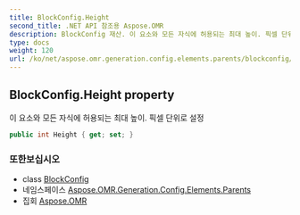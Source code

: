 ```yaml
---
title: BlockConfig.Height
second_title: .NET API 참조용 Aspose.OMR
description: BlockConfig 재산. 이 요소와 모든 자식에 허용되는 최대 높이. 픽셀 단위로 설정
type: docs
weight: 120
url: /ko/net/aspose.omr.generation.config.elements.parents/blockconfig/height/
---
```

## BlockConfig.Height property

이 요소와 모든 자식에 허용되는 최대 높이. 픽셀 단위로 설정

```csharp
public int Height { get; set; }
```

### 또한보십시오

* class [BlockConfig](../)
* 네임스페이스 [Aspose.OMR.Generation.Config.Elements.Parents](../../blockconfig/)
* 집회 [Aspose.OMR](../../../)


